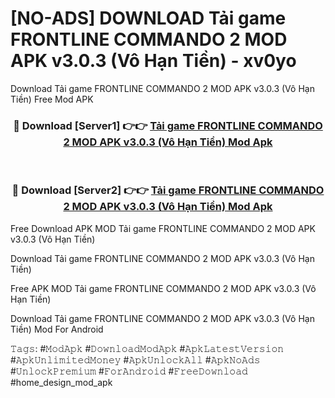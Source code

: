 # [NO-ADS] DOWNLOAD Tải game FRONTLINE COMMANDO 2 MOD APK v3.0.3 (Vô Hạn Tiền) - xv0yo
Download Tải game FRONTLINE COMMANDO 2 MOD APK v3.0.3 (Vô Hạn Tiền) Free Mod APK

<div align="center">
<h3>🔴 Download [Server1] 👉👉 <a href="https://apk-comot.site?title=Tải_game_FRONTLINE_COMMANDO_2_MOD_APK_v3.0.3_(Vô_Hạn_Tiền)">Tải game FRONTLINE COMMANDO 2 MOD APK v3.0.3 (Vô Hạn Tiền) Mod Apk</a></h3><br>

<h3>🔴 Download [Server2] 👉👉 <a href="https://apk-comot.site?title=Tải_game_FRONTLINE_COMMANDO_2_MOD_APK_v3.0.3_(Vô_Hạn_Tiền)">Tải game FRONTLINE COMMANDO 2 MOD APK v3.0.3 (Vô Hạn Tiền) Mod Apk</a></h3>
</div>


Free Download APK MOD Tải game FRONTLINE COMMANDO 2 MOD APK v3.0.3 (Vô Hạn Tiền)

Download Tải game FRONTLINE COMMANDO 2 MOD APK v3.0.3 (Vô Hạn Tiền) 

Free APK MOD Tải game FRONTLINE COMMANDO 2 MOD APK v3.0.3 (Vô Hạn Tiền) 

Download Tải game FRONTLINE COMMANDO 2 MOD APK v3.0.3 (Vô Hạn Tiền) Mod For Android

𝚃𝚊𝚐𝚜: #𝙼𝚘𝚍𝙰𝚙𝚔 #𝙳𝚘𝚠𝚗𝚕𝚘𝚊𝚍𝙼𝚘𝚍𝙰𝚙𝚔 #𝙰𝚙𝚔𝙻𝚊𝚝𝚎𝚜𝚝𝚅𝚎𝚛𝚜𝚒𝚘𝚗 #𝙰𝚙𝚔𝚄𝚗𝚕𝚒𝚖𝚒𝚝𝚎𝚍𝙼𝚘𝚗𝚎𝚢 #𝙰𝚙𝚔𝚄𝚗𝚕𝚘𝚌𝚔𝙰𝚕𝚕 #𝙰𝚙𝚔𝙽𝚘𝙰𝚍𝚜 #𝚄𝚗𝚕𝚘𝚌𝚔𝙿𝚛𝚎𝚖𝚒𝚞𝚖 #𝙵𝚘𝚛𝙰𝚗𝚍𝚛𝚘𝚒𝚍 #𝙵𝚛𝚎𝚎𝙳𝚘𝚠𝚗𝚕𝚘𝚊𝚍 #home_design_mod_apk
